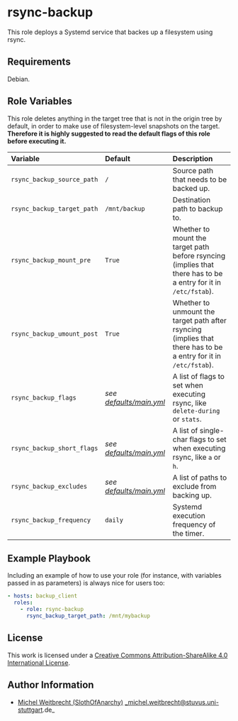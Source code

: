 # rsync-backup

This role deploys a Systemd service that backes up a filesystem using rsync.

## Requirements

Debian.

## Role Variables

This role deletes anything in the target tree that is not in the origin tree by default, in order to make use of filesystem-level snapshots on the target.
**Therefore it is highly suggested to read the default flags of this role before executing it.**

| Variable                   | Default                                      | Description                                                                                                      |
|:---------------------------|:---------------------------------------------|:-----------------------------------------------------------------------------------------------------------------|
| `rsync_backup_source_path` | `/`                                          | Source path that needs to be backed up.                                                                          |
| `rsync_backup_target_path` | `/mnt/backup`                                | Destination path to backup to.                                                                                   |
| `rsync_backup_mount_pre`   | `True`                                       | Whether to mount the target path before rsyncing (implies that there has to be a entry for it in `/etc/fstab`).  |
| `rsync_backup_umount_post` | `True`                                       | Whether to unmount the target path after rsyncing (implies that there has to be a entry for it in `/etc/fstab`). |
| `rsync_backup_flags`       | _see [defaults/main.yml](defaults/main.yml)_ | A list of flags to set when executing rsync, like `delete-during` or `stats`.                                    |
| `rsync_backup_short_flags` | _see [defaults/main.yml](defaults/main.yml)_ | A list of single-char flags to set when executing rsync, like `a` or `h`.                                        |
| `rsync_backup_excludes`    | _see [defaults/main.yml](defaults/main.yml)_ | A list of paths to exclude from backing up.                                                                      |
| `rsync_backup_frequency`   | `daily`                                      | Systemd execution frequency of the timer.                                                                        |


## Example Playbook

Including an example of how to use your role (for instance, with variables passed in as parameters) is always nice for users too:

```yml
- hosts: backup_client
  roles:
    - role: rsync-backup
      rsync_backup_target_path: /mnt/mybackup
```

## License

This work is licensed under a [Creative Commons Attribution-ShareAlike 4.0 International License](https://creativecommons.org/licenses/by-sa/4.0/).


## Author Information

- [Michel Weitbrecht (SlothOfAnarchy)](https://github.com/SlothOfAnarchy) _michel.weitbrecht@stuvus.uni-stuttgart.de_

